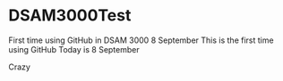 # DSAM3000Test
First time using GitHub in DSAM 3000 8 September
This is the first time using GitHub
Today is 8 September

Crazy